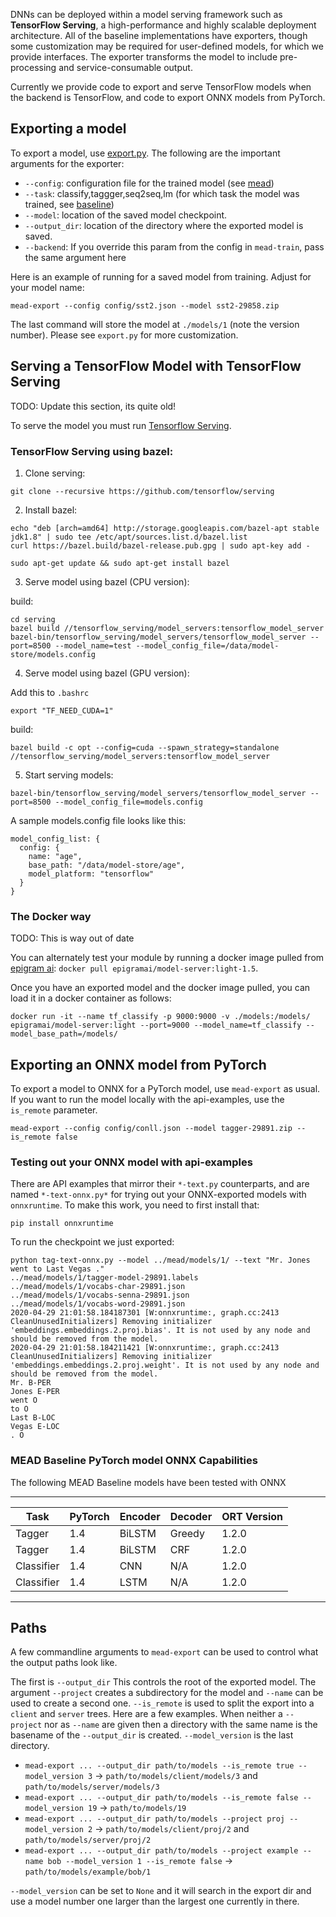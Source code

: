 DNNs can be deployed within a model serving framework such as __TensorFlow Serving__, a high-performance and highly scalable deployment architecture. All of the baseline implementations have exporters, though some customization may be required for user-defined models, for which we provide interfaces. The exporter transforms the model to include pre-processing and service-consumable output.

Currently we provide code to export and serve TensorFlow models when the backend is TensorFlow, and code to export ONNX models from PyTorch. 

## Exporting a model

To export a model, use [export.py](../python/mead/export.py). The following are the important arguments for the exporter:

- `--config`: configuration file for the trained model (see [mead](mead.md))
- `--task`: classify,taggger,seq2seq,lm (for which task the model was trained, see [baseline](baseline.md))
- `--model`: location of the saved model checkpoint.
- `--output_dir`: location of the directory where the exported model is saved.
- `--backend`: If you override this param from the config in `mead-train`, pass the same argument here

Here is an example of running for a saved model from training.  Adjust for your model name:

```
mead-export --config config/sst2.json --model sst2-29858.zip

```

The last command will store the model at `./models/1` (note the version number). Please see `export.py` for more customization. 

## Serving a TensorFlow Model with TensorFlow Serving

TODO: Update this section, its quite old!

To serve the model you must run [Tensorflow Serving](https://github.com/tensorflow/serving).  

### TensorFlow Serving using bazel:

1. Clone serving:

```
git clone --recursive https://github.com/tensorflow/serving

```
2. Install bazel:

```
echo "deb [arch=amd64] http://storage.googleapis.com/bazel-apt stable jdk1.8" | sudo tee /etc/apt/sources.list.d/bazel.list
curl https://bazel.build/bazel-release.pub.gpg | sudo apt-key add -

sudo apt-get update && sudo apt-get install bazel
```
3. Serve model using bazel (CPU version):

build:

```
cd serving
bazel build //tensorflow_serving/model_servers:tensorflow_model_server
bazel-bin/tensorflow_serving/model_servers/tensorflow_model_server --port=8500 --model_name=test --model_config_file=/data/model-store/models.config
```
4. Serve model using bazel (GPU version):

Add this to `.bashrc`

```
export "TF_NEED_CUDA=1"
```
build:

```
bazel build -c opt --config=cuda --spawn_strategy=standalone //tensorflow_serving/model_servers:tensorflow_model_server
```

5. Start serving models:

```
bazel-bin/tensorflow_serving/model_servers/tensorflow_model_server --port=8500 --model_config_file=models.config

```

A sample models.config file looks like this:

```
model_config_list: {
  config: {
    name: "age",
    base_path: "/data/model-store/age",
    model_platform: "tensorflow"
  }
}
```
### The Docker way

TODO: This is way out of date

You can alternately test your module by running a docker image pulled from [epigram ai](https://github.com/tensorflow/serving): `docker pull epigramai/model-server:light-1.5`. 


Once you have an exported model and the docker image pulled, you can load it in a docker container as follows:

```
docker run -it --name tf_classify -p 9000:9000 -v ./models:/models/ epigramai/model-server:light --port=9000 --model_name=tf_classify --model_base_path=/models/

```
## Exporting an ONNX model from PyTorch

To export a model to ONNX for a PyTorch model, use `mead-export` as usual.  If you want to run the model locally with the api-examples, use the `is_remote` parameter.

```
mead-export --config config/conll.json --model tagger-29891.zip --is_remote false
```

### Testing out your ONNX model with api-examples

There are API examples that mirror their `*-text.py` counterparts, and are named `*-text-onnx.py*` for trying out your ONNX-exported models with `onnxruntime`.  To make this work, you need to first install that:

```
pip install onnxruntime
```

To run the checkpoint we just exported:

```
python tag-text-onnx.py --model ../mead/models/1/ --text "Mr. Jones went to Last Vegas ."
../mead/models/1/tagger-model-29891.labels
../mead/models/1/vocabs-char-29891.json
../mead/models/1/vocabs-senna-29891.json
../mead/models/1/vocabs-word-29891.json
2020-04-29 21:01:58.184187301 [W:onnxruntime:, graph.cc:2413 CleanUnusedInitializers] Removing initializer 'embeddings.embeddings.2.proj.bias'. It is not used by any node and should be removed from the model.
2020-04-29 21:01:58.184211421 [W:onnxruntime:, graph.cc:2413 CleanUnusedInitializers] Removing initializer 'embeddings.embeddings.2.proj.weight'. It is not used by any node and should be removed from the model.
Mr. B-PER
Jones E-PER
went O
to O
Last B-LOC
Vegas E-LOC
. O

```

### MEAD Baseline PyTorch model ONNX Capabilities

The following MEAD Baseline models have been tested with ONNX

----------------------------------------------------------
| Task       | PyTorch | Encoder | Decoder | ORT Version |
|------------|---------|---------|---------|-------------|
| Tagger     | 1.4     |  BiLSTM | Greedy  |       1.2.0 |
| Tagger     | 1.4     |  BiLSTM |    CRF  |       1.2.0 |
| Classifier | 1.4     |     CNN |    N/A  |       1.2.0 |
| Classifier | 1.4     |    LSTM |    N/A  |       1.2.0 |
----------------------------------------------------------

## Paths

A few commandline arguments to `mead-export` can be used to control what the output paths look like.

The first is `--output_dir` This controls the root of the exported model. The argument `--project` creates a subdirectory for the model and `--name` can be used to create a second one. `--is_remote` is used to split the export into a `client` and `server` trees. Here are a few examples. When neither a `--project` nor as `--name` are given then a directory with the same name is the basename of the `--output_dir` is created. `--model_version` is the last directory.

 * `mead-export ... --output_dir path/to/models --is_remote true --model_version 3` -> `path/to/models/client/models/3` and `path/to/models/server/models/3`
 * `mead-export ... --output_dir path/to/models --is_remote false --model_version 19` -> `path/to/models/19`
 * `mead-export ... --output_dir path/to/models --project proj --model_version 2` -> `path/to/models/client/proj/2` and `path/to/models/server/proj/2`
 * `mead-export ... --output_dir path/to/models --project example --name bob --model_version 1 --is_remote false` -> `path/to/models/example/bob/1`

`--model_version` can be set to `None` and it will search in the export dir and use a model number one larger than the largest one currently in there.
